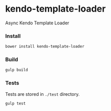 # kendo-template-loader
Async Kendo Template Loader

### Install
```bash
bower install kendo-template-loader
```

### Build
```bash
gulp build
```

### Tests

Tests are stored in `./test` directory.

```bash
gulp test
```
